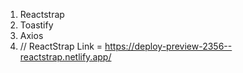  <!-- Add In Index.js file (1st page of React ) -->

1.  Reactstrap <!-- Custom CSS frameWork (BootStrap) -->
2.  Toastify <!-- To Give Message Modern look -->
3.  Axios <!-- To Call Web Sevice (URL/APIs) through React -->
4.  // ReactStrap Link = https://deploy-preview-2356--reactstrap.netlify.app/
